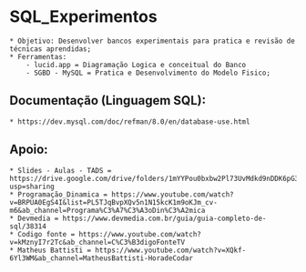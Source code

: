 # SQL_Experimentos
    * Objetivo: Desenvolver bancos experimentais para pratica e revisão de técnicas aprendidas;
    * Ferramentas:
        - lucid.app = Diagramação Logica e conceitual do Banco
        - SGBD - MySQL = Pratica e Desenvolvimento do Modelo Fisico;
        
## Documentação (Linguagem SQL):
    * https://dev.mysql.com/doc/refman/8.0/en/database-use.html
 
## Apoio:
    * Slides - Aulas - TADS = https://drive.google.com/drive/folders/1mYYPou0bxbw2Pl73UvMdkd9nDDK6pG3D?usp=sharing
    * Programação_Dinamica = https://www.youtube.com/watch?v=BRPUA0EgS4I&list=PL5TJqBvpXQv5n1N15kcK1m9oKJm_cv-m6&ab_channel=Programa%C3%A7%C3%A3oDin%C3%A2mica
    * Devmedia = https://www.devmedia.com.br/guia/guia-completo-de-sql/38314
    * Codigo fonte = https://www.youtube.com/watch?v=kMznyI7r2Tc&ab_channel=C%C3%B3digoFonteTV
    * Matheus Battisti = https://www.youtube.com/watch?v=XQkf-6Yl3WM&ab_channel=MatheusBattisti-HoradeCodar

